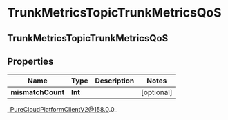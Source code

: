 # TrunkMetricsTopicTrunkMetricsQoS

## TrunkMetricsTopicTrunkMetricsQoS

## Properties

|Name | Type | Description | Notes|
|------------ | ------------- | ------------- | -------------|
| **mismatchCount** | **Int** |  | [optional] |



_PureCloudPlatformClientV2@158.0.0_
